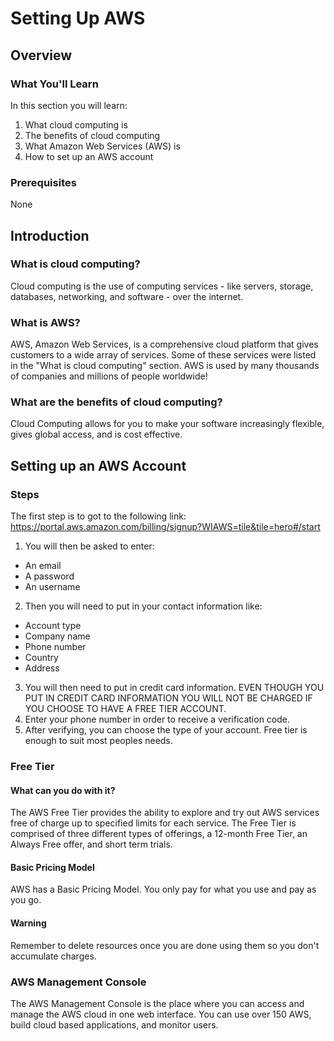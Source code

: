 # Setting Up AWS

## Overview
### What You'll Learn

In this section you will learn:

1. What cloud computing is
2. The benefits of cloud computing
3. What Amazon Web Services (AWS) is
4. How to set up an AWS account

### Prerequisites
None

## Introduction

### What is cloud computing?

Cloud computing is the use of computing services - like servers, storage, databases, networking, and software - over the internet.

### What is AWS?
AWS, Amazon Web Services, is a comprehensive cloud platform that gives customers to a wide array of services. Some of these services were listed in the "What is cloud computing" section. AWS is used by many thousands of companies and millions of people worldwide!
### What are the benefits of cloud computing?
Cloud Computing allows for you to make your software increasingly flexible, gives global access, and is cost effective.

## Setting up an AWS Account

### Steps

The first step is to got to the following link: https://portal.aws.amazon.com/billing/signup?WIAWS=tile&tile=hero#/start
1. You will then be asked to enter:
  - An email
  - A password
  - An username
2. Then you will need to put in your contact information like:
  - Account type
  - Company name
  - Phone number
  - Country
  - Address
3. You will then need to put in credit card information. EVEN THOUGH YOU PUT IN CREDIT CARD INFORMATION YOU WILL NOT BE CHARGED IF YOU CHOOSE TO HAVE A FREE TIER ACCOUNT.
4. Enter your phone number in order to receive a verification code.
5. After verifying, you can choose the type of your account. Free tier is enough to suit most peoples needs.

### Free Tier

#### What can you do with it?
The AWS Free Tier provides  the ability to explore and try out AWS services free of charge up to specified limits for each service. The Free Tier is comprised of three different types of offerings, a 12-month Free Tier, an Always Free offer, and short term trials.

#### Basic Pricing Model
AWS has a Basic Pricing Model. You only pay for what you use and pay as you go.

#### Warning
Remember to delete resources once you are done using them so you don't accumulate charges.

### AWS Management Console

The AWS Management Console is the place where you can access and manage the AWS cloud in one web interface. You can use over 150 AWS, build cloud based applications, and monitor users.
